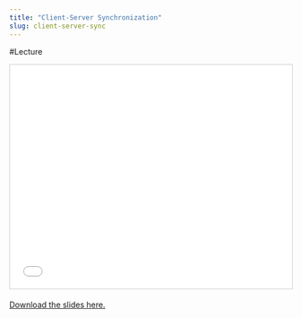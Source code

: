 ```yaml
---
title: "Client-Server Synchronization"
slug: client-server-sync
---
```


#Lecture

<iframe src="//www.slideshare.net/slideshow/embed_code/key/4OqTmdGuzgatJc" width="100%" height="400" frameborder="0" marginwidth="0" marginheight="0" scrolling="no" style="border:1px solid #CCC; border-width:1px; margin-bottom:5px; max-width: 100%;" allowfullscreen> </iframe>

[Download the slides here.](https://s3.amazonaws.com/mgwu-misc/MS-17/Slides/Client-Server-Sync.pdf)